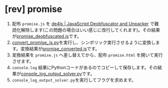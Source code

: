 # [rev] promise

1. 配布 `promise.js` を [de4js | JavaScript Deobfuscator and Unpacker](https://lelinhtinh.github.io/de4js/) で難読化解除します(この問題の場合はいい感じに改行してくれます)。その結果が[promise_deobfuscated.js](promise_deobfuscated.js)です。
2. [convert_promise_js.py](convert_promise_js.py)を実行し、シンボリック実行させるように変換します。変換結果が[promise_converted.js](promise_converted.js)です。
3. 変換結果を `promise.js` へ差し替えてから、配布 `promise.html` を開いて実行させます。
4. `console.log` 結果にPythonコードがあるのでコピーして保存します。その結果が[console_log_output_solver.py](console_log_output_solver.py)です。
5. `console_log_output_solver.py`を実行してフラグを求めます。 
